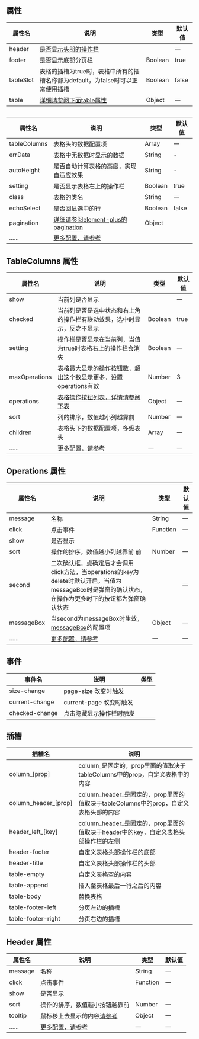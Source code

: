 

<style>
    .dinert-table{
        width: 100%;
        padding: 0 0 16px 0;
    }
    .vp-doc li + li{
        margin-top: 0;
    }
</style>

<script setup>
    const paginationData = `{
        currentPage: 1,
        pageSize: 15,
        pageSizes:[15, 30, 50, 70, 100],
        defaultPageSize:15,
        layout: 'total, sizes, prev, pager, next, jumper',
        total: 100
    }`;

    let showOperations = `'boolean' | '(scope: ScopeProps, column: RewriteTableColumnCtx, item: OperationsProps) => void'`
    let HeaderListProps = `'boolean' | '(item: HeaderListProps) => void'`
    let headerList = `'boolean' | {[key: string]: HeaderListProps}`
</script>


## 属性
| 属性名    | 说明                                                                           | 类型                                                   | 默认值 |
| --------- | ------------------------------------------------------------------------------ | ------------------------------------------------------ | ------ |
| header    | [是否显示头部的操作栏](#header-属性)                                           | <dinert-api-typing type="enmu" :details="headerList"/> | 一     |
| footer    | 是否显示底部分页栏                                                             | Boolean                                                | true   |
| tableSlot | 表格的插槽为true时，表格中所有的插槽名称都为default，为false时可以正常使用插槽 | Boolean                                                | false  |
| table     | [详细请参阅下面table属性](#table-属性)                                         | Object                                                 | 一     |


##

| 属性名       | 说明                                                                                           | 类型    | 默认值                                                       |
| ------------ | ---------------------------------------------------------------------------------------------- | ------- | ------------------------------------------------------------ |
| tableColumns | 表格头的数据配置项                                                                             | Array   | 一                                                           |
| errData      | 表格中无数据时显示的数据                                                                       | String  | -                                                            |
| autoHeight   | 是否自动计算表格的高度，实现自适应效果                                                         | String  | -                                                            |
| setting      | 是否显示表格右上的操作栏                                                                       | Boolean | true                                                         |
| class        | 表格的类名                                                                                     | String  | 一                                                           |
| echoSelect   | 是否回显选中的行                                                                               | Boolean | false                                                        |
| pagination   | [详细请参阅element-plus的pagination](https://element-plus.org/en-US/component/pagination.html) | Object  | <dinert-api-typing type="object" :details="paginationData"/> |
| ......       | [更多配置，请参考](https://element-plus.org/en-US/component/table.html#table-attributes)       |


## TableColumns 属性
| 属性名        | 说明                                                                                            | 类型                                                                      | 默认值 |
| ------------- | ----------------------------------------------------------------------------------------------- | ------------------------------------------------------------------------- | ------ |
| show          | 当前列是否显示                                                                                  | <dinert-api-typing type="enmu" details="boolean \| (column) => boolean"/> | 一     |
| checked       | 当前列是否是选中状态和右上角的操作栏有联动效果，选中时显示，反之不显示                          | Boolean                                                                   | true   |
| setting       | 操作栏是否显示在当前列，当值为true时表格右上的操作栏会消失                                      | Boolean                                                                   | 一     |
| maxOperations | 表格最大显示的操作按钮数，超出这个数显示更多，设置operations有效                                | Number                                                                    | 3      |
| operations    | [表格操作按钮列表，详情请参阅下表](#operations-属性)                                            | Object                                                                    | 一     |
| sort          | 列的排序，数值越小列越靠前                                                                      | Number                                                                    | 一     |
| children      | 表格头下的数据配置项，多级表头                                                                  | Array                                                                     | 一     |
| ......        | [更多配置，请参考](https://element-plus.org/en-US/component/table.html#table-column-attributes) | 一                                                                        | 一     |

## Operations 属性
| 属性名     | 说明                                                                                                                                                   | 类型                                                                 | 默认值 |
| ---------- | ------------------------------------------------------------------------------------------------------------------------------------------------------ | -------------------------------------------------------------------- | ------ |
| message    | 名称                                                                                                                                                   | String                                                               | 一     |
| click      | 点击事件                                                                                                                                               | Function                                                             | 一     |
| show       | 是否显示                                                                                                                                               | <dinert-api-typing type="enmu" :details="showOperations"/>           |        | 一 |
| sort       | 操作的排序，数值越小列越靠前 前                                                                                                                        | Number                                                               | 一     |
| second     | 二次确认框，点确定后才会调用click方法，当operations的key为delete时默认开启，当值为messageBox时是弹窗的确认状态，在操作为更多时下的按钮都为弹窗确认状态 | <dinert-api-typing type="enmu" details="'Boolean' \| 'messageBox'"/> | 一     |
| messageBox | 当second为messageBox时生效，[messageBox](https://element-plus.org/en-US/component/message-box.html#api)的配置项                                        | Object                                                               | 一     |
| ......     | [更多配置，请参考](https://element-plus.org/zh-CN/component/link.html#attributes)                                                                      | 一                                                                   | 一     |

## 事件
| 事件名         | 说明                     | 类型                                                                                                         |
| -------------- | ------------------------ | ------------------------------------------------------------------------------------------------------------ |
| size-change    | page-size 改变时触发     | <dinert-api-typing type="Function" details="(value: number) => void"/>                                       |
| current-change | current-page 改变时触发  | <dinert-api-typing type="Function" details="(value: number) => void"/>                                       |
| checked-change | 点击隐藏显示操作栏时触发 | <dinert-api-typing type="Function" details="(data: Node, checked: boolean, childChecked: boolean) => void"/> |


## 插槽

| 插槽名               | 说明                                                                                 |
| -------------------- | ------------------------------------------------------------------------------------ |
| column_[prop]        | column_是固定的，prop里面的值取决于tableColumns中的prop，自定义表格中的内容          |
| column_header_[prop] | column_header_是固定的，prop里面的值取决于tableColumns中的prop，自定义表格头部的内容 |
| header_left_[key]    | column_header_是固定的，prop里面的值取决于header中的key，自定义表格头部操作栏的左侧  |
| header-footer        | 自定义表格头部操作栏的底部                                                           |
| header-title         | 自定义表格头部操作栏的头部                                                           |
| table-empty          | 自定义表格空的内容                                                                   |
| table-append         | 插入至表格最后一行之后的内容                                                         |
| table-body           | 替换表格                                                                             |
| table-footer-left    | 分页左边的插槽                                                                       |
| table-footer-right   | 分页右边的插槽                                                                       |

## Header 属性
| 属性名  | 说明                                                                                           | 类型                                                        | 默认值 |
| ------- | ---------------------------------------------------------------------------------------------- | ----------------------------------------------------------- | ------ |
| message | 名称                                                                                           | String                                                      | 一     |
| click   | 点击事件                                                                                       | Function                                                    | 一     |
| show    | 是否显示                                                                                       | <dinert-api-typing type="enmu" :details="HeaderListProps"/> |        | 一 |
| sort    | 操作的排序，数值越小按钮越靠前                                                                 | Number                                                      | 一     |
| tooltip | 鼠标移上去显示的内容[请参考](https://element-plus.org/zh-CN/component/tooltip.html#attributes) | Object                                                      | 一     |
| ......  | [更多配置，请参考](https://element-plus.org/zh-CN/component/button.html#attributes)            | 一                                                          | 一     |